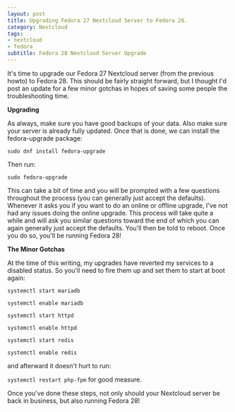 ```yaml
---
layout: post
title: Upgrading Fedora 27 Nextcloud Server to Fedora 28.
category: Nextcloud
tags:
- nextcloud
- fedora
subtitle: Fedora 28 Nextcloud Server Upgrade
---
```


It's time to upgrade our Fedora 27 Nextcloud server (from the previous howto) to Fedora 28. This should be fairly straight forward, but I thought I'd post an update for a few minor gotchas in hopes of saving some people the troubleshooting time.

**Upgrading**

As always, make sure you have good backups of your data. Also make sure your server is already fully updated. Once that is done, we can install the fedora-upgrade package:

`sudo dnf install fedora-upgrade`

Then run:

`sudo fedora-upgrade`

This can take a bit of time and you will be prompted with a few questions throughout the process (you can generally just accept the defaults). Whenever it asks you if you want to do an online or offline upgrade, I've not had any issues doing the online upgrade. This process will take quite a while and will ask you similar questions toward the end of which you can again generally just accept the defaults. You'll then be told to reboot. Once you do so, you'll be running Fedora 28!

**The Minor Gotchas**

At the time of this writing, my upgrades have reverted my services to a disabled status. So you'll need to fire them up and set them to start at boot again:

`systemctl start mariadb`

`systemctl enable mariadb`

`systemctl start httpd`

`systemctl enable httpd`

`systemctl start redis`

`systemctl enable redis`

and afterward it doesn't hurt to run:

`systemctl restart php-fpm` for good measure.

Once you've done these steps, not only should your Nextcloud server be back in business, but also running Fedora 28!


